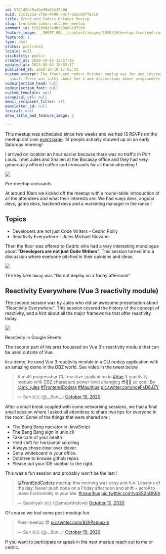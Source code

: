 ```yaml
---
id: 5f81d9dc9adbe99a02e37c0d
uuid: 27c1325a-cf6e-4408-b4cf-02ac98ffec56
title: Front-end Coders October Meetup
slug: frontend-coders-october-meetup
comment_id: 5f81d9dc9adbe99a02e37c0d
feature_image: __GHOST_URL__/content/images/2020/10/meetup-frontend-cover-october-2020.jpg
featured: 1
type: post
status: published
locale: null
visibility: public
created_at: 2020-10-10 15:57:16
updated_at: 2023-05-03 15:03:17
published_at: 2020-10-10 17:02:33
custom_excerpt: The front-end coders October meetup was fun and interesting as
  usual. There was talks about Vue 3 and discussions about programmers.
codeinjection_head: null
codeinjection_foot: null
custom_template: null
canonical_url: null
email_recipient_filter: all
newsletter_id: null
lexical: null
show_title_and_feature_image: 1

---
```


This meetup was scheduled since two weeks and we had 15 RSVPs on the meetup dot com [event page](https://www.meetup.com/frontendcodersmauritius/events/273573909/). 14 people actually showed up on an early Saturday morning!

I arrived on location an hour earlier because there was no traffic in Port Louis. I met Jules and Shailen at the Bocasay office and they had very generously offered coffee and croissants for all those attending !

![](__GHOST_URL__/content/images/2020/10/meetup-frontend-croissant.jpg)

Pre-meetup croissants

At around 10am we kicked off the meetup with a round-table introduction of all the attendees and what their interests are. We had vuejs devs, angular devs, game devs, backend devs and a marketing manager in the ranks !

## Topics

*   Developers are not just Code Writers - Cedric Poilly
*   Reactivity Everywhere - Jules Michael Giovanni

Then the floor was offered to Cedric who had a very interesting monologue about "**Developers are not just Code Writers**". This session turned into a discussion where everyone pitched in their opinions and ideas.

![](__GHOST_URL__/content/images/2020/10/meetup-frontend-cedric-session-1.jpg)

The key take away was "Do not deploy on a friday afternoon"

## Reactivity Everywhere (Vue 3 reactivity module)

The second session was by Jules who did an awesome presentation about "Reactivity Everywhere". This session covered the history of the concept of reactivity, and a hint about all the major frameworks that offer reactivity today.

![](__GHOST_URL__/content/images/2020/10/photo_2020-10-10_20-47-44.jpg)

Reactivity in Google Sheets

The second part of his prez focussed on Vue 3's reactivity module that can be used outside of Vue.

In a demo, he used Vue 3 reactivity module in a CLI nodejs application with an amazing demo in the DBZ world. See video in the tweet below.

> A multi progressbar CLI reactive application in [#Vue](https://twitter.com/hashtag/Vue?src=hash&ref_src=twsrc%5Etfw) 3 reactivity module with DBZ characters power level changing 😎🤯🤩 so cool! By [@mk\_jules](https://twitter.com/mk_jules?ref_src=twsrc%5Etfw) [#FrontendCoders](https://twitter.com/hashtag/FrontendCoders?src=hash&ref_src=twsrc%5Etfw) [#Mauritius](https://twitter.com/hashtag/Mauritius?src=hash&ref_src=twsrc%5Etfw) [pic.twitter.com/nceFsD8JZY](https://t.co/nceFsD8JZY)
> 
> — Sun 🇲🇺 (@\_\_Sun\_\_) [October 10, 2020](https://twitter.com/__Sun__/status/1314827326090223616?ref_src=twsrc%5Etfw)

After a small break coupled with some networking sessions, we had a final small session where I asked all attendees to share two tips for everyone in the room. Some of the things that were shared are :

*   The Bang Bang operator in JavaScript
*   The Bang Bang sign in unix cli
*   Take care of your health
*   Hold shift for horizontal scrolling
*   Always chose clear over clever.
*   Get a whiteboard in your office.
*   Octotree to browse github repos
*   Please put your IDE sidebar to the right.

This was a fun session and probably won't be the last !

> [@FrontEndCoders](https://twitter.com/FrontEndCoders?ref_src=twsrc%5Etfw) meetup this morning was cosy and fun. Lessons of the day: Never push code on a Friday afternoon and shift + scroll to move horizontally in your ide. [#mauritius](https://twitter.com/hashtag/mauritius?src=hash&ref_src=twsrc%5Etfw) [pic.twitter.com/vqSS2aOKEh](https://t.co/vqSS2aOKEh)
> 
> — Saamiyah 🇲🇺 (@smearthelove) [October 10, 2020](https://twitter.com/smearthelove/status/1314862480594796545?ref_src=twsrc%5Etfw)

Of course we had some post-meetup fun.

> Post-meetup 😎 [pic.twitter.com/92hPabusxm](https://t.co/92hPabusxm)
> 
> — Sun 🇲🇺 (@\_\_Sun\_\_) [October 10, 2020](https://twitter.com/__Sun__/status/1314858926454652928?ref_src=twsrc%5Etfw)

If you want to participate or speak in the next meetup reach out to me or cedric.